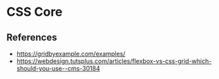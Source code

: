 # CSS Core

## References

- https://gridbyexample.com/examples/
- https://webdesign.tutsplus.com/articles/flexbox-vs-css-grid-which-should-you-use--cms-30184

